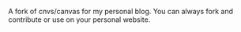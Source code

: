 A fork of cnvs/canvas for my personal blog.
You can always fork and contribute or use on your personal website.
